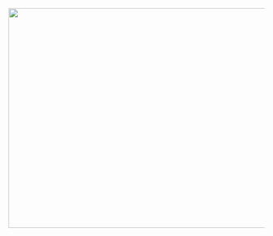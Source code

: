 <p align="center">
  <img width="700" height="432" src="https://user-images.githubusercontent.com/78893017/114065590-d86d6200-9868-11eb-9e8c-5a18cf43211f.gif">
</p>
